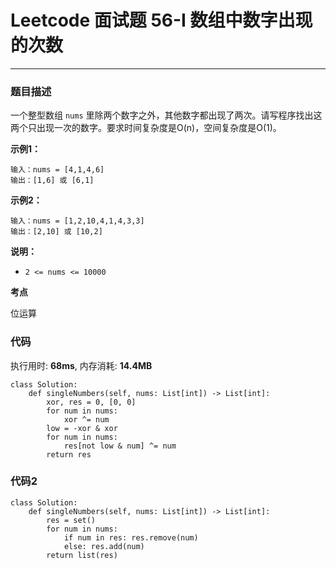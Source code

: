 # Leetcode 面试题 56-I 数组中数字出现的次数

***
### 题目描述

一个整型数组 `nums` 里除两个数字之外，其他数字都出现了两次。请写程序找出这两个只出现一次的数字。要求时间复杂度是O(n)，空间复杂度是O(1)。


**示例1：**

	输入：nums = [4,1,4,6]
	输出：[1,6] 或 [6,1]
	
	
**示例2：**

	输入：nums = [1,2,10,4,1,4,3,3]
	输出：[2,10] 或 [10,2]


**说明：**

* `2 <= nums <= 10000`


**考点**

位运算

### 代码
执行用时: **68ms**, 内存消耗: **14.4MB**

```
class Solution:
    def singleNumbers(self, nums: List[int]) -> List[int]:
        xor, res = 0, [0, 0]
        for num in nums:
            xor ^= num
        low = -xor & xor
        for num in nums:
            res[not low & num] ^= num
        return res
```

### 代码2
```
class Solution:
    def singleNumbers(self, nums: List[int]) -> List[int]:
        res = set()
        for num in nums:
            if num in res: res.remove(num)
            else: res.add(num)
        return list(res)
```



